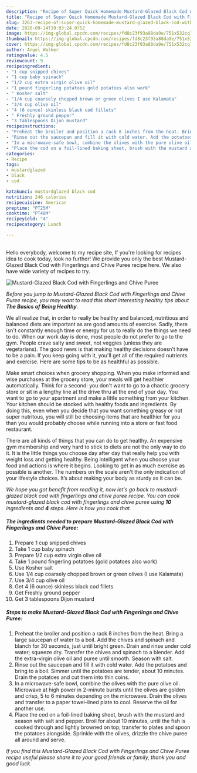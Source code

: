 ```yaml
---
description: "Recipe of Super Quick Homemade Mustard-Glazed Black Cod with Fingerlings and Chive Puree"
title: "Recipe of Super Quick Homemade Mustard-Glazed Black Cod with Fingerlings and Chive Puree"
slug: 3263-recipe-of-super-quick-homemade-mustard-glazed-black-cod-with-fingerlings-and-chive-puree
date: 2020-09-14T19:03:24.075Z
image: https://img-global.cpcdn.com/recipes/fd8c23f93a88da9e/751x532cq70/mustard-glazed-black-cod-with-fingerlings-and-chive-puree-recipe-main-photo.jpg
thumbnail: https://img-global.cpcdn.com/recipes/fd8c23f93a88da9e/751x532cq70/mustard-glazed-black-cod-with-fingerlings-and-chive-puree-recipe-main-photo.jpg
cover: https://img-global.cpcdn.com/recipes/fd8c23f93a88da9e/751x532cq70/mustard-glazed-black-cod-with-fingerlings-and-chive-puree-recipe-main-photo.jpg
author: Angel Walker
ratingvalue: 4.5
reviewcount: 9
recipeingredient:
- "1 cup snipped chives"
- "1 cup baby spinach"
- "1/2 cup extra virgin olive oil"
- "1 pound fingerling potatoes gold potatoes also work"
- " Kosher salt"
- "1/4 cup coarsely chopped brown or green olives I use Kalamata"
- "3/4 cup olive oil"
- "4 (6 ounce) skinless black cod fillets"
- " Freshly ground pepper"
- "3 tablespoons Dijon mustard"
recipeinstructions:
- "Preheat the broiler and position a rack 8 inches from the heat. Bring a large saucepan of water to a boil. Add the chives and spinach and blanch for 30 seconds, just until bright green. Drain and rinse under cold water; squeeze dry. Transfer the chives and spinach to a blender. Add the extra-virgin olive oil and puree until smooth. Season with salt."
- "Rinse out the saucepan and fill it with cold water. Add the potatoes and bring to a boil. Simmer until the potatoes are tender, about 10 minutes. Drain the potatoes and cut them into thin coins."
- "In a microwave-safe bowl, combine the olives with the pure olive oil. Microwave at high power in 2-minute bursts until the olives are golden and crisp, 5 to 6 minutes depending on the microwave. Drain the olives and transfer to a paper towel–lined plate to cool. Reserve the oil for another use."
- "Place the cod on a foil-lined baking sheet, brush with the mustard and season with salt and pepper. Broil for about 10 minutes, until the fish is cooked through and lightly browned on top; transfer to plates and spoon the potatoes alongside. Sprinkle with the olives, drizzle the chive puree all around and serve."
categories:
- Recipe
tags:
- mustardglazed
- black
- cod

katakunci: mustardglazed black cod 
nutrition: 246 calories
recipecuisine: American
preptime: "PT25M"
cooktime: "PT48M"
recipeyield: "4"
recipecategory: Lunch

---
```

<br>
Hello everybody, welcome to my recipe site, If you're looking for recipes idea to cook today, look no further! We provide you only the best Mustard-Glazed Black Cod with Fingerlings and Chive Puree recipe here. We also have wide variety of recipes to try.
<br>


![Mustard-Glazed Black Cod with Fingerlings and Chive Puree](https://img-global.cpcdn.com/recipes/fd8c23f93a88da9e/751x532cq70/mustard-glazed-black-cod-with-fingerlings-and-chive-puree-recipe-main-photo.jpg)

<i>Before you jump to Mustard-Glazed Black Cod with Fingerlings and Chive Puree recipe, you may want to read this short interesting healthy tips about <strong>The Basics of Being Healthy</strong>.</i>

We all realize that, in order to really be healthy and balanced, nutritious and balanced diets are important as are good amounts of exercise. Sadly, there isn't constantly enough time or energy for us to really do the things we need to do. When our work day is done, most people do not prefer to go to the gym. People crave salty and sweet, not veggies (unless they are vegetarians). The good news is that making healthy decisions doesn’t have to be a pain. If you keep going with it, you'll get all of the required nutrients and exercise. Here are some tips to be as healthful as possible.

Make smart choices when grocery shopping. When you make informed and wise purchases at the grocery store, your meals will get healthier automatically. Think for a second: you don't want to go to a chaotic grocery store or sit in a lengthy line at the drive thru at the end of your day. You want to go to your apartment and make a little something from your kitchen. Your kitchen should be stocked with healthy foods and ingredients. By doing this, even when you decide that you want something greasy or not super nutritous, you will still be choosing items that are healthier for you than you would probably choose while running into a store or fast food restaurant.

There are all kinds of things that you can do to get healthy. An expensive gym membership and very hard to stick to diets are not the only way to do it. It is the little things you choose day after day that really help you with weight loss and getting healthy. Being intelligent when you choose your food and actions is where it begins. Looking to get in as much exercise as possible is another. The numbers on the scale aren't the only indication of your lifestyle choices. It’s about making your body as sturdy as it can be. 


<i>We hope you got benefit from reading it, now let's go back to mustard-glazed black cod with fingerlings and chive puree recipe. You can cook mustard-glazed black cod with fingerlings and chive puree using <strong>10</strong> ingredients and <strong>4</strong> steps. Here is how you cook that.
</i>

##### The ingredients needed to prepare Mustard-Glazed Black Cod with Fingerlings and Chive Puree:

1. Prepare 1 cup snipped chives
1. Take 1 cup baby spinach
1. Prepare 1/2 cup extra virgin olive oil
1. Take 1 pound fingerling potatoes (gold potatoes also work)
1. Use  Kosher salt
1. Use 1/4 cup coarsely chopped brown or green olives (I use Kalamata)
1. Use 3/4 cup olive oil
1. Get 4 (6 ounce) skinless black cod fillets
1. Get  Freshly ground pepper
1. Get 3 tablespoons Dijon mustard


##### Steps to make Mustard-Glazed Black Cod with Fingerlings and Chive Puree:

1. Preheat the broiler and position a rack 8 inches from the heat. Bring a large saucepan of water to a boil. Add the chives and spinach and blanch for 30 seconds, just until bright green. Drain and rinse under cold water; squeeze dry. Transfer the chives and spinach to a blender. Add the extra-virgin olive oil and puree until smooth. Season with salt.
1. Rinse out the saucepan and fill it with cold water. Add the potatoes and bring to a boil. Simmer until the potatoes are tender, about 10 minutes. Drain the potatoes and cut them into thin coins.
1. In a microwave-safe bowl, combine the olives with the pure olive oil. Microwave at high power in 2-minute bursts until the olives are golden and crisp, 5 to 6 minutes depending on the microwave. Drain the olives and transfer to a paper towel–lined plate to cool. Reserve the oil for another use.
1. Place the cod on a foil-lined baking sheet, brush with the mustard and season with salt and pepper. Broil for about 10 minutes, until the fish is cooked through and lightly browned on top; transfer to plates and spoon the potatoes alongside. Sprinkle with the olives, drizzle the chive puree all around and serve.


<i>If you find this Mustard-Glazed Black Cod with Fingerlings and Chive Puree recipe useful please share it to your good friends or family, thank you and good luck.</i>
